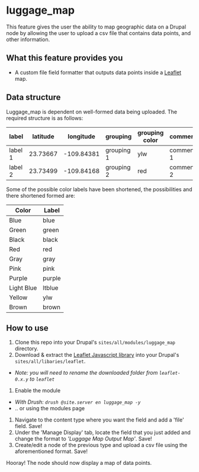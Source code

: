 # luggage_map
This feature gives the user the ability to map geographic data on a Drupal node by allowing the user to upload a csv file that contains data points, and other information.

## What this feature provides you
- A custom file field formatter that outputs data points inside a [Leaflet][leaflet] map.

## Data structure
Luggage_map is dependent on well-formed data being uploaded. The required structure is as follows:

label     | latitude  | longitude  | grouping   | grouping color | comment
--------- | --------- | ---------- | ---------- | -------------- | ---------
label 1   | 23.73667  | -109.84381 | grouping 1 | ylw            | comment 1
label 2   | 23.73499  | -109.84168 | grouping 2 | red            | comment 2

Some of the possible color labels have been shortened, the possibilities and there shortened formed are:

Color | Label
----- | -----
Blue  | blue
Green | green
Black | black
Red   | red
Gray  | gray
Pink  | pink
Purple  | purple
Light Blue | ltblue
Yellow  | ylw
Brown | brown

## How to use
1. Clone this repo into your Drupal's `sites/all/modules/luggage_map` directory.
1. Download & extract the [Leaflet Javascript library][leafletjs] into your Drupal's `sites/all/libaries/leaflet`.
  * *Note: you will need to rename the downloaded folder from `leaflet-0.x.y` to `leaflet`*
1. Enable the module
  * *With Drush: `drush @site.server en luggage_map -y`*
  * .. or using the modules page
1. Navigate to the content type where you want the field and add a 'file' field. Save!
1. Under the 'Manage Display' tab, locate the field that you just added and change the format to *'Luggage Map Output Map'*. Save!
1. Create/edit a node of the previous type and upload a csv file using the aforementioned format. Save!

Hooray! The node should now display a map of data points.

[leaflet]: http://leafletjs.com/ "Leaflet"
[leafletjs]: http://leafletjs.com/download.html "Leaflet Javascript downloads"
